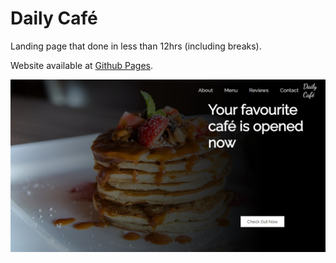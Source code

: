 # Daily Café
Landing page that done in less than 12hrs (including breaks).

Website available at [Github Pages](https://hazemlenin.github.io/daily-cafe/).

![daily cafe screenshot](./images/daily-cafe-screenshot.jpg)